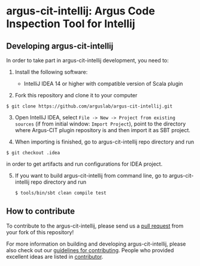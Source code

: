 # argus-cit-intellij: Argus Code Inspection Tool for Intellij


## Developing argus-cit-intellij

In order to take part in argus-cit-intellij development, you need to:

1. Install the following software:
    - IntelliJ IDEA 14 or higher with compatible version of Scala plugin

2. Fork this repository and clone it to your computer

  ```
  $ git clone https://github.com/arguslab/argus-cit-intellij.git
  ```

3. Open IntelliJ IDEA, select `File -> New -> Project from existing sources`
(if from initial window: `Import Project`), point to
the directory where Argus-CIT plugin repository is and then import it as SBT project.

4. When importing is finished, go to argus-cit-intellij repo directory and run

  ```
  $ git checkout .idea
  ```

  in order to get artifacts and run configurations for IDEA project.
  
5. If you want to build argus-cit-intellij from command line, go to argus-cit-intellij repo directory and run

   ```
   $ tools/bin/sbt clean compile test
   ```

## How to contribute

To contribute to the argus-cit-intellij, please send us a [pull request](https://help.github.com/articles/using-pull-requests/#fork--pull) from your fork of this repository!

For more information on building and developing argus-cit-intellij, please also check out our [guidelines for contributing](CONTRIBUTING.md). People who provided excellent ideas are listed in [contributor](CONTRIBUTOR.md).
